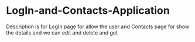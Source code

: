 # LogIn-and-Contacts-Application
Description is for LogIn page for allow the user and Contacts page for show the details and we can edit and delete and get

